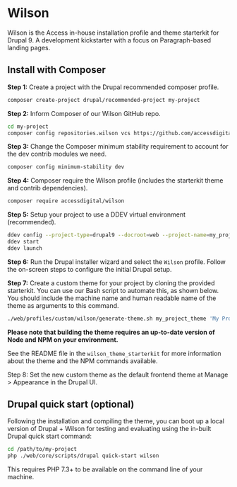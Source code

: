 # Wilson

Wilson is the Access in-house installation profile and theme starterkit for Drupal 9. A development kickstarter with a focus on Paragraph-based landing pages.

## Install with Composer

**Step 1:** Create a project with the Drupal recommended composer profile.

```bash
composer create-project drupal/recommended-project my-project
```

**Step 2:** Inform Composer of our Wilson GitHub repo.

```bash
cd my-project
composer config repositories.wilson vcs https://github.com/accessdigital/wilson
```

**Step 3:** Change the Composer minimum stability requirement to account for the dev contrib modules we need.

```bash
composer config minimum-stability dev
```

**Step 4:** Composer require the Wilson profile (includes the starterkit theme and contrib dependencies).

```bash
composer require accessdigital/wilson
```
**Step 5:** Setup your project to use a DDEV virtual environment (recommended).

```bash
ddev config --project-type=drupal9 --docroot=web --project-name=my_project --http-port=88
ddev start
ddev launch
```

**Step 6:** Run the Drupal installer wizard and select the `Wilson` profile. Follow the on-screen steps to configure the initial Drupal setup.

**Step 7:** Create a custom theme for your project by cloning the provided starterkit. You can use our Bash script to automate this, as shown below. You should include the machine name and human readable name of the theme as arguments to this command.

```bash
./web/profiles/custom/wilson/generate-theme.sh my_project_theme 'My Project Theme'
```

**Please note that building the theme requires an up-to-date version of Node and NPM on your environment.**

See the README file in the `wilson_theme_starterkit` for more information about the theme and the NPM commands available.

Step 8: Set the new custom theme as the default frontend theme at Manage > Appearance in the Drupal UI.

## Drupal quick start (optional)

Following the installation and compiling the theme, you can boot up a local version of Drupal + Wilson for testing and evaluating using the in-built Drupal quick start command:

```bash
cd /path/to/my-project
php ./web/core/scripts/drupal quick-start wilson
```

This requires PHP 7.3+ to be available on the command line of your machine.
